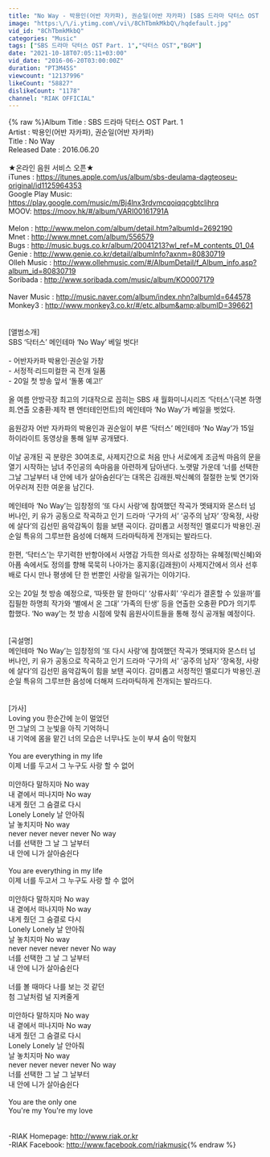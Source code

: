 ```yaml
---
title: "No Way - 박용인(어반 자카파), 권순일(어반 자카파) [SBS 드라마 닥터스 OST Part. 1] [Official Audio]"
image: "https:\/\/i.ytimg.com\/vi\/8ChTbmkMkbQ\/hqdefault.jpg"
vid_id: "8ChTbmkMkbQ"
categories: "Music"
tags: ["SBS 드라마 닥터스 OST Part. 1","닥터스 OST","BGM"]
date: "2021-10-18T07:05:11+03:00"
vid_date: "2016-06-20T03:00:00Z"
duration: "PT3M45S"
viewcount: "12137996"
likeCount: "58827"
dislikeCount: "1178"
channel: "RIAK OFFICIAL"
---
```

{% raw %}Album Title : SBS 드라마 닥터스 OST Part. 1<br />Artist : 박용인(어반 자카파), 권순일(어반 자카파)<br />Title : No Way<br />Released Date : 2016.06.20<br /><br />★온라인 음원 서비스 오픈★<br />iTunes : <a rel="nofollow" target="blank" href="https://itunes.apple.com/us/album/sbs-deulama-dagteoseu-original/id1125964353">https://itunes.apple.com/us/album/sbs-deulama-dagteoseu-original/id1125964353</a><br />Google Play Music: <a rel="nofollow" target="blank" href="https://play.google.com/music/m/Bj4lnx3rdvmcqoiqqcgbtclihrq">https://play.google.com/music/m/Bj4lnx3rdvmcqoiqqcgbtclihrq</a><br />MOOV: <a rel="nofollow" target="blank" href="https://moov.hk/#/album/VARI00161791A">https://moov.hk/#/album/VARI00161791A</a><br /><br />Melon : <a rel="nofollow" target="blank" href="http://www.melon.com/album/detail.htm?albumId=2692190">http://www.melon.com/album/detail.htm?albumId=2692190</a><br />Mnet : <a rel="nofollow" target="blank" href="http://www.mnet.com/album/556579">http://www.mnet.com/album/556579</a><br />Bugs : <a rel="nofollow" target="blank" href="http://music.bugs.co.kr/album/20041213?wl_ref=M_contents_01_04">http://music.bugs.co.kr/album/20041213?wl_ref=M_contents_01_04</a><br />Genie : <a rel="nofollow" target="blank" href="http://www.genie.co.kr/detail/albumInfo?axnm=80830719">http://www.genie.co.kr/detail/albumInfo?axnm=80830719</a><br />Olleh Music : <a rel="nofollow" target="blank" href="http://www.ollehmusic.com/#/AlbumDetail/f_Album_info.asp?album_id=80830719">http://www.ollehmusic.com/#/AlbumDetail/f_Album_info.asp?album_id=80830719</a><br />Soribada : <a rel="nofollow" target="blank" href="http://www.soribada.com/music/album/KO0007179">http://www.soribada.com/music/album/KO0007179</a><br /><br />Naver Music : <a rel="nofollow" target="blank" href="http://music.naver.com/album/index.nhn?albumId=644578">http://music.naver.com/album/index.nhn?albumId=644578</a><br />Monkey3 : <a rel="nofollow" target="blank" href="http://www.monkey3.co.kr/#/etc.album&amp;albumID=396621">http://www.monkey3.co.kr/#/etc.album&amp;albumID=396621</a><br /><br /><br />[앨범소개]<br />SBS ‘닥터스’ 메인테마 ‘No Way’ 베일 벗다! <br /><br />- 어반자카파 박용인‧권순일 가창<br />- 서정적‧리드미컬한 곡 전개 일품<br />- 20일 첫 방송 앞서 ‘돌풍 예고!’<br /><br />올 여름 안방극장 최고의 기대작으로 꼽히는 SBS 새 월화미니시리즈 ‘닥터스’(극본 하명희․연출 오충환‧제작 팬 엔터테인먼트)의 메인테마 ‘No Way’가 베일을 벗었다.<br /><br />음원강자 어반 자카파의 박용인과 권순일이 부른 ‘닥터스’ 메인테마 ‘No Way’가 15일 하이라이트 동영상을 통해 일부 공개됐다.<br /><br />이날 공개된 곡 분량은 30여초로, 사제지간으로 처음 만나 서로에게 조금씩 마음의 문을 열기 시작하는 남녀 주인공의 속마음을 아련하게 담아낸다. 노랫말 가운데 ‘너를 선택한 그날 그날부터 내 안에 네가 살아숨쉰다’는 대목은 김래원․박신혜의 절절한 눈빛 연기와 어우러져 진한 여운을 남긴다.<br /><br />메인테마 ‘No Way’는 임창정의 ‘또 다시 사랑’에 참여했던 작곡가 멧돼지와 몬스터 넘버나인, 키 유가 공동으로 작곡하고 인기 드라마 ‘구가의 서’ ‘공주의 남자’ ‘장옥정, 사랑에 살다’의 김선민 음악감독이 힘을 보탠 곡이다. 감미롭고 서정적인 멜로디가 박용인․권순일 특유의 그루브한 음성에 더해져 드라마틱하게 전개되는 발라드다. <br /><br />한편, ‘닥터스’는 무기력한 반항아에서 사명감 가득한 의사로 성장하는 유혜정(박신혜)와 아픔 속에서도 정의를 향해 묵묵히 나아가는 홍지홍(김래원)이 사제지간에서 의사 선후배로 다시 만나 평생에 단 한 번뿐인 사랑을 일궈가는 이야기다.<br /><br />오는 20일 첫 방송 예정으로, ‘따뜻한 말 한마디’ ‘상류사회’ ‘우리가 결혼할 수 있을까’를 집필한 하명희 작가와 ‘별에서 온 그대’ ‘가족의 탄생’ 등을 연출한 오충환 PD가 의기투합했다. ‘No way’는 첫 방송 시점에 맞춰 음원사이트들을 통해 정식 공개될 예정이다.<br /><br /><br />[곡설명]<br />메인테마 ‘No Way’는 임창정의 ‘또 다시 사랑’에 참여했던 작곡가 멧돼지와 몬스터 넘버나인, 키 유가 공동으로 작곡하고 인기 드라마 ‘구가의 서’ ‘공주의 남자’ ‘장옥정, 사랑에 살다’의 김선민 음악감독이 힘을 보탠 곡이다. 감미롭고 서정적인 멜로디가 박용인․권순일 특유의 그루브한 음성에 더해져 드라마틱하게 전개되는 발라드다. <br /><br /><br />[가사]<br />Loving you 한순간에 눈이 멀었던 <br />먼 그날의 그 눈빛을 아직 기억하니<br />내 기억에 몸을 맡긴 너의 모습은 너무나도 눈이 부셔 숨이 막혔지<br /><br />You are everything in my life<br />이제 너를 두고서 그 누구도 사랑 할 수 없어<br /><br />미안하다 말하지마 No way<br />내 곁에서 떠나지마 No way<br />내게 줬던 그 숨결로 다시<br />Lonely Lonely 날 안아줘<br />날 놓치지마 No way <br />never never never never No way<br />너를 선택한 그 날 그 날부터 <br />내 안에 니가 살아숨쉰다<br /><br />You are everything in my life<br />이제 너를 두고서 그 누구도 사랑 할 수 없어<br /><br />미안하다 말하지마 No way<br />내 곁에서 떠나지마 No way<br />내게 줬던 그 숨결로 다시<br />Lonely Lonely 날 안아줘<br />날 놓치지마 No way <br />never never never never No way<br />너를 선택한 그 날 그 날부터 <br />내 안에 니가 살아숨쉰다<br /><br />너를 볼 때마다 나를 보는 것 같던<br />첨 그날처럼 널 지켜줄게<br /><br />미안하다 말하지마 No way<br />내 곁에서 떠나지마 No way<br />내게 줬던 그 숨결로 다시<br />Lonely Lonely 날 안아줘<br />날 놓치지마 No way <br />never never never never No way<br />너를 선택한 그 날 그 날부터 <br />내 안에 니가 살아숨쉰다<br /><br />You are the only one <br />You're my You're my love<br /><br /><br />-RIAK Homepage: <a rel="nofollow" target="blank" href="http://www.riak.or.kr">http://www.riak.or.kr</a><br />-RIAK Facebook: <a rel="nofollow" target="blank" href="http://www.facebook.com/riakmusic">http://www.facebook.com/riakmusic</a>{% endraw %}
